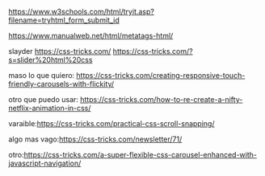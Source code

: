 https://www.w3schools.com/html/tryit.asp?filename=tryhtml_form_submit_id

https://www.manualweb.net/html/metatags-html/

slayder
https://css-tricks.com/
https://css-tricks.com/?s=slider%20html%20css

maso lo que quiero:
https://css-tricks.com/creating-responsive-touch-friendly-carousels-with-flickity/

otro que puedo usar:
https://css-tricks.com/how-to-re-create-a-nifty-netflix-animation-in-css/

varaible:https://css-tricks.com/practical-css-scroll-snapping/

algo mas vago:https://css-tricks.com/newsletter/71/

otro:https://css-tricks.com/a-super-flexible-css-carousel-enhanced-with-javascript-navigation/
